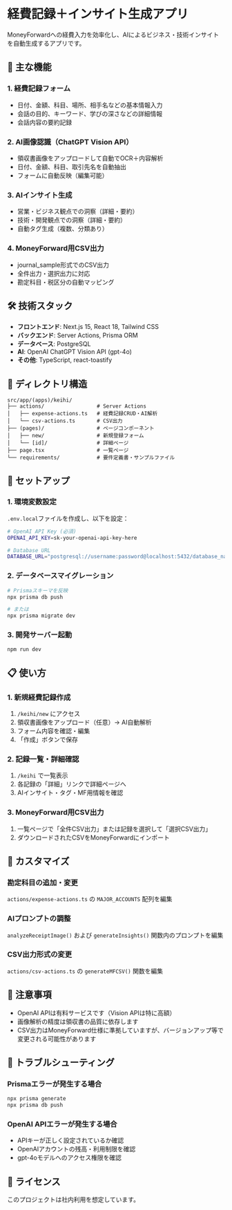 # 経費記録＋インサイト生成アプリ

MoneyForwardへの経費入力を効率化し、AIによるビジネス・技術インサイトを自動生成するアプリです。

## 🎯 主な機能

### 1. 経費記録フォーム
- 日付、金額、科目、場所、相手名などの基本情報入力
- 会話の目的、キーワード、学びの深さなどの詳細情報
- 会話内容の要約記録

### 2. AI画像認識（ChatGPT Vision API）
- 領収書画像をアップロードして自動でOCR＋内容解析
- 日付、金額、科目、取引先名を自動抽出
- フォームに自動反映（編集可能）

### 3. AIインサイト生成
- 営業・ビジネス観点での洞察（詳細・要約）
- 技術・開発観点での洞察（詳細・要約）
- 自動タグ生成（複数、分類あり）

### 4. MoneyForward用CSV出力
- journal_sample形式でのCSV出力
- 全件出力・選択出力に対応
- 勘定科目・税区分の自動マッピング

## 🛠 技術スタック

- **フロントエンド**: Next.js 15, React 18, Tailwind CSS
- **バックエンド**: Server Actions, Prisma ORM
- **データベース**: PostgreSQL
- **AI**: OpenAI ChatGPT Vision API (gpt-4o)
- **その他**: TypeScript, react-toastify

## 📁 ディレクトリ構造

```
src/app/(apps)/keihi/
├── actions/                 # Server Actions
│   ├── expense-actions.ts   # 経費記録CRUD・AI解析
│   └── csv-actions.ts       # CSV出力
├── (pages)/                 # ページコンポーネント
│   ├── new/                 # 新規登録フォーム
│   └── [id]/                # 詳細ページ
├── page.tsx                 # 一覧ページ
└── requirements/            # 要件定義書・サンプルファイル
```

## 🚀 セットアップ

### 1. 環境変数設定

`.env.local`ファイルを作成し、以下を設定：

```bash
# OpenAI API Key (必須)
OPENAI_API_KEY=sk-your-openai-api-key-here

# Database URL
DATABASE_URL="postgresql://username:password@localhost:5432/database_name"
```

### 2. データベースマイグレーション

```bash
# Prismaスキーマを反映
npx prisma db push

# または
npx prisma migrate dev
```

### 3. 開発サーバー起動

```bash
npm run dev
```

## 📋 使い方

### 1. 新規経費記録作成
1. `/keihi/new` にアクセス
2. 領収書画像をアップロード（任意）→ AI自動解析
3. フォーム内容を確認・編集
4. 「作成」ボタンで保存

### 2. 記録一覧・詳細確認
1. `/keihi` で一覧表示
2. 各記録の「詳細」リンクで詳細ページへ
3. AIインサイト・タグ・MF用情報を確認

### 3. MoneyForward用CSV出力
1. 一覧ページで「全件CSV出力」または記録を選択して「選択CSV出力」
2. ダウンロードされたCSVをMoneyForwardにインポート

## 🔧 カスタマイズ

### 勘定科目の追加・変更
`actions/expense-actions.ts` の `MAJOR_ACCOUNTS` 配列を編集

### AIプロンプトの調整
`analyzeReceiptImage()` および `generateInsights()` 関数内のプロンプトを編集

### CSV出力形式の変更
`actions/csv-actions.ts` の `generateMFCSV()` 関数を編集

## 📝 注意事項

- OpenAI APIは有料サービスです（Vision APIは特に高額）
- 画像解析の精度は領収書の品質に依存します
- CSV出力はMoneyForward仕様に準拠していますが、バージョンアップ等で変更される可能性があります

## 🐛 トラブルシューティング

### Prismaエラーが発生する場合
```bash
npx prisma generate
npx prisma db push
```

### OpenAI APIエラーが発生する場合
- APIキーが正しく設定されているか確認
- OpenAIアカウントの残高・利用制限を確認
- gpt-4oモデルへのアクセス権限を確認

## 📄 ライセンス

このプロジェクトは社内利用を想定しています。
